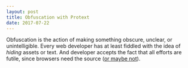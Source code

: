 ```yaml
---
layout: post
title: Obfuscation with Protext
date: 2017-07-22
---
```


Obfuscation is the action of making something obscure, unclear, or unintelligible.
Every web developer has at least fiddled with the idea of *hiding* assets or text.
And developer accepts the fact that all efforts are futile, since browsers need the source ([or maybe not]).

[or maybe not]: http://webassembly.org/
